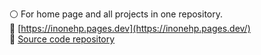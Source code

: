 

⚪ For home page and all projects in one repository.  
🔗 [https://inonehp.pages.dev](https://inonehp.pages.dev/)   
📁 [Source code repository](https://github.com/inonehp/inonehp.pages.dev)  

<!--
**inonehp/inonehp** is a ✨ _special_ ✨ repository because its `README.md` (this file) appears on your GitHub profile.

Here are some ideas to get you started:

- 🔭 I’m currently working on ...
- 🌱 I’m currently learning ...
- 👯 I’m looking to collaborate on ...
- 🤔 I’m looking for help with ...
- 💬 Ask me about ...
- 📫 How to reach me: ...
- 😄 Pronouns: ...
- ⚡ Fun fact: ...
-->


